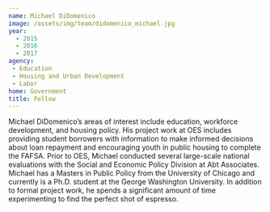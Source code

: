 ```yaml
---
name: Michael DiDomenico
image: /assets/img/team/didomenico_michael.jpg
year:
  - 2015
  - 2016
  - 2017
agency:
 - Education
 - Housing and Urban Development
 - Labor
home: Government
title: Fellow
---
```


Michael DiDomenico’s areas of interest include education, workforce development, and housing policy. His project work at OES includes providing student borrowers with information to make informed decisions about loan repayment and encouraging youth in public housing to complete the FAFSA. Prior to OES, Michael conducted several large-scale national evaluations with the Social and Economic Policy Division at Abt Associates. Michael has a Masters in Public Policy from the University of Chicago and currently is a Ph.D. student at the George Washington University. In addition to formal project work, he spends a significant amount of time experimenting to find the perfect shot of espresso.

